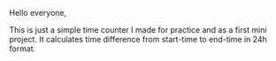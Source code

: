 Hello everyone,

This is just a simple time counter I made for practice and as a first mini project.
It calculates time difference from start-time to end-time in 24h format.
